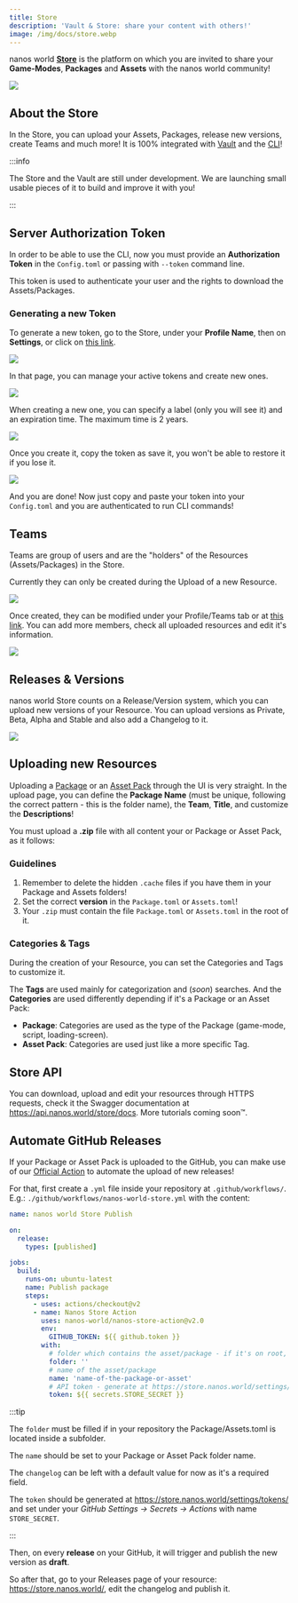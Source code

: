 ```yaml
---
title: Store
description: 'Vault & Store: share your content with others!'
image: /img/docs/store.webp
---
```



nanos world [**Store**](https://store.nanos.world) is the platform on which you are invited to share your **Game-Modes**, **Packages** and **Assets** with the nanos world community!

![](/img/docs/store.webp)


## About the Store

In the Store, you can upload your Assets, Packages, release new versions, create Teams and much more! It is 100% integrated with [Vault](vault) and the [CLI](/core-concepts/server-manual/command-line-interface.mdx)!

:::info

The Store and the Vault are still under development. We are launching small usable pieces of it to build and improve it with you!

:::


## Server Authorization Token

In order to be able to use the CLI, now you must provide an **Authorization Token** in the `Config.toml` or passing with `--token` command line.

This token is used to authenticate your user and the rights to download the Assets/Packages.


### Generating a new Token

To generate a new token, go to the Store, under your **Profile Name**, then on **Settings**, or click on [this link](https://store.nanos.world/settings/tokens/).

![](/img/docs/store-02.webp)

In that page, you can manage your active tokens and create new ones.

![](/img/docs/store-03.webp)

When creating a new one, you can specify a label (only you will see it) and an expiration time. The maximum time is 2 years.

![](/img/docs/store-04.webp)

Once you create it, copy the token as save it, you won't be able to restore it if you lose it.

![](/img/docs/store-05.webp)

And you are done! Now just copy and paste your token into your `Config.toml` and you are authenticated to run CLI commands!


## Teams

Teams are group of users and are the "holders" of the Resources (Assets/Packages) in the Store.

Currently they can only be created during the Upload of a new Resource.

![](/img/docs/store-06.webp)

Once created, they can be modified under your Profile/Teams tab or at [this link](https://store.nanos.world/teams/). You can add more members, check all uploaded resources and edit it's information.

![](/img/docs/store-07.webp)


## Releases & Versions

nanos world Store counts on a Release/Version system, which you can upload new versions of your Resource. You can upload versions as Private, Beta, Alpha and Stable and also add a Changelog to it.

![](/img/docs/store-08.webp)


## Uploading new Resources

Uploading a [Package](https://store.nanos.world/packages/create/) or an [Asset Pack](https://store.nanos.world/assets/create/) through the UI is very straight. In the upload page, you can define the **Package Name** (must be unique, following the correct pattern - this is the folder name), the **Team**, **Title**, and customize the **Descriptions**!

You must upload a **.zip** file with all content your or Package or Asset Pack, as it follows:


### Guidelines

1. Remember to delete the hidden `.cache` files if you have them in your Package and Assets folders!
2. Set the correct **version** in the `Package.toml` or `Assets.toml`!
3. Your `.zip` must contain the file `Package.toml` or `Assets.toml` in the root of it.


### Categories & Tags

During the creation of your Resource, you can set the Categories and Tags to customize it.

The **Tags** are used mainly for categorization and (*soon*) searches. And the **Categories** are used differently depending if it's a Package or an Asset Pack:

* **Package**: Categories are used as the type of the Package (game-mode, script, loading-screen).
* **Asset Pack**: Categories are used just like a more specific Tag.


## Store API

You can download, upload and edit your resources through HTTPS requests, check it the Swagger documentation at https://api.nanos.world/store/docs. More tutorials coming soon™.


## Automate GitHub Releases

If your Package or Asset Pack is uploaded to the GitHub, you can make use of our [Official Action](https://github.com/marketplace/actions/nanos-store-action) to automate the upload of new releases!

For that, first create a `.yml` file inside your repository at `.github/workflows/`. E.g.: `./github/workflows/nanos-world-store.yml` with the content:

```yml showLineNumbers
name: nanos world Store Publish

on:
  release:
    types: [published]

jobs:
  build:
    runs-on: ubuntu-latest
    name: Publish package
    steps:
      - uses: actions/checkout@v2
      - name: Nanos Store Action
        uses: nanos-world/nanos-store-action@v2.0
        env:
          GITHUB_TOKEN: ${{ github.token }}
        with:
          # folder which contains the asset/package - if it's on root, leave it blank
          folder: ''
          # name of the asset/package
          name: 'name-of-the-package-or-asset'
          # API token - generate at https://store.nanos.world/settings/tokens/ and set under Settings -> Secrets -> Actions with name STORE_SECRET
          token: ${{ secrets.STORE_SECRET }}
```

:::tip

The `folder` must be filled if in your repository the Package/Assets.toml is located inside a subfolder.

The `name` should be set to your Package or Asset Pack folder name.

The `changelog` can be left with a default value for now as it's a required field.

The `token` should be generated at https://store.nanos.world/settings/tokens/ and set under your *GitHub Settings -> Secrets -> Actions* with name `STORE_SECRET`.

:::

Then, on every **release** on your GitHub, it will trigger and publish the new version as **draft**.

So after that, go to your Releases page of your resource: https://store.nanos.world/, edit the changelog and publish it.

